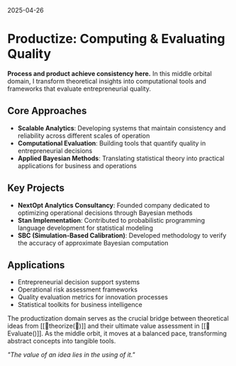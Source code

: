 2025-04-26


# Productize: Computing & Evaluating Quality

**Process and product achieve consistency here.** In this middle orbital domain, I transform theoretical insights into computational tools and frameworks that evaluate entrepreneurial quality.

## Core Approaches

- **Scalable Analytics**: Developing systems that maintain consistency and reliability across different scales of operation
- **Computational Evaluation**: Building tools that quantify quality in entrepreneurial decisions
- **Applied Bayesian Methods**: Translating statistical theory into practical applications for business and operations

## Key Projects

- **NextOpt Analytics Consultancy**: Founded company dedicated to optimizing operational decisions through Bayesian methods
- **Stan Implementation**: Contributed to probabilistic programming language development for statistical modeling
- **SBC (Simulation-Based Calibration)**: Developed methodology to verify the accuracy of approximate Bayesian computation

## Applications

- Entrepreneurial decision support systems
- Operational risk assessment frameworks
- Quality evaluation metrics for innovation processes
- Statistical toolkits for business intelligence

The productization domain serves as the crucial bridge between theoretical ideas from [[💭theorize(💸)]] and their ultimate value assessment in [[💸Evaluate()]]. As the middle orbit, it moves at a balanced pace, transforming abstract concepts into tangible tools.

_"The value of an idea lies in the using of it."_